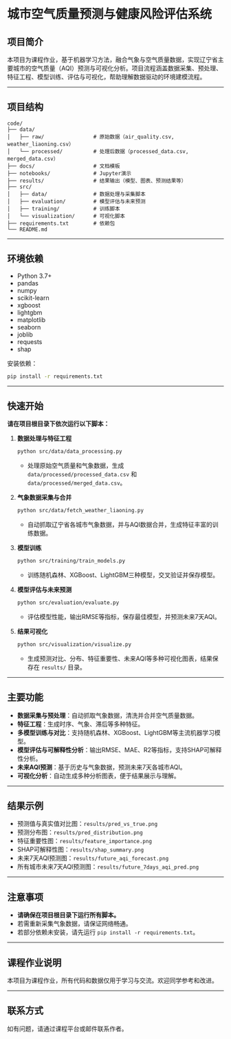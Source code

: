 # 城市空气质量预测与健康风险评估系统

## 项目简介

本项目为课程作业，基于机器学习方法，融合气象与空气质量数据，实现辽宁省主要城市的空气质量（AQI）预测与可视化分析。项目流程涵盖数据采集、预处理、特征工程、模型训练、评估与可视化，帮助理解数据驱动的环境建模流程。

---

## 项目结构

```
code/
├── data/
│   ├── raw/                # 原始数据（air_quality.csv, weather_liaoning.csv）
│   └── processed/          # 处理后数据（processed_data.csv, merged_data.csv）
├── docs/                   # 文档模板
├── notebooks/              # Jupyter演示
├── results/                # 结果输出（模型、图表、预测结果等）
├── src/
│   ├── data/               # 数据处理与采集脚本
│   ├── evaluation/         # 模型评估与未来预测
│   ├── training/           # 训练脚本
│   └── visualization/      # 可视化脚本
├── requirements.txt        # 依赖包
└── README.md
```

---

## 环境依赖

- Python 3.7+
- pandas
- numpy
- scikit-learn
- xgboost
- lightgbm
- matplotlib
- seaborn
- joblib
- requests
- shap

安装依赖：
```bash
pip install -r requirements.txt
```

---

## 快速开始

**请在项目根目录下依次运行以下脚本：**

1. **数据处理与特征工程**
   ```bash
   python src/data/data_processing.py
   ```
   - 处理原始空气质量和气象数据，生成 `data/processed/processed_data.csv` 和 `data/processed/merged_data.csv`。

2. **气象数据采集与合并**
   ```bash
   python src/data/fetch_weather_liaoning.py
   ```
   - 自动抓取辽宁省各城市气象数据，并与AQI数据合并，生成特征丰富的训练数据。

3. **模型训练**
   ```bash
   python src/training/train_models.py
   ```
   - 训练随机森林、XGBoost、LightGBM三种模型，交叉验证并保存模型。

4. **模型评估与未来预测**
   ```bash
   python src/evaluation/evaluate.py
   ```
   - 评估模型性能，输出RMSE等指标，保存最佳模型，并预测未来7天AQI。

5. **结果可视化**
   ```bash
   python src/visualization/visualize.py
   ```
   - 生成预测对比、分布、特征重要性、未来AQI等多种可视化图表，结果保存在 `results/` 目录。

---

## 主要功能

- **数据采集与预处理**：自动抓取气象数据，清洗并合并空气质量数据。
- **特征工程**：生成时序、气象、滞后等多种特征。
- **多模型训练与对比**：支持随机森林、XGBoost、LightGBM等主流机器学习模型。
- **模型评估与可解释性分析**：输出RMSE、MAE、R2等指标，支持SHAP可解释性分析。
- **未来AQI预测**：基于历史与气象数据，预测未来7天各城市AQI。
- **可视化分析**：自动生成多种分析图表，便于结果展示与理解。

---

## 结果示例

- 预测值与真实值对比图：`results/pred_vs_true.png`
- 预测分布图：`results/pred_distribution.png`
- 特征重要性图：`results/feature_importance.png`
- SHAP可解释性图：`results/shap_summary.png`
- 未来7天AQI预测图：`results/future_aqi_forecast.png`
- 所有城市未来7天AQI预测图：`results/future_7days_aqi_pred.png`

---

## 注意事项

- **请确保在项目根目录下运行所有脚本。**
- 若需重新采集气象数据，请保证网络畅通。
- 若部分依赖未安装，请先运行 `pip install -r requirements.txt`。

---

## 课程作业说明

本项目为课程作业，所有代码和数据仅用于学习与交流。欢迎同学参考和改进。

---

## 联系方式

如有问题，请通过课程平台或邮件联系作者。 